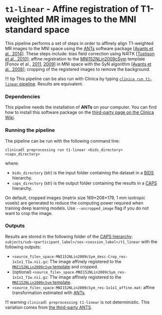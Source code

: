 # `t1-linear` - Affine registration of T1-weighted MR images to the MNI standard space

This pipeline performs a set of steps in order to affinely align T1-weighted MR images to the MNI space using the
[ANTs](http://stnava.github.io/ANTs/) software package [[Avants et al., 2014](https://doi.org/10.3389/fninf.2014.00044)].
These steps include: bias field correction using N4ITK [[Tustison et al., 2010](https://doi.org/10.1109/TMI.2010.2046908)];
affine registration to the [MNI152NLin2009cSym](https://bids-specification.readthedocs.io/en/stable/99-appendices/08-coordinate-systems.html#template-based-coordinate-systems)
template [Fonov et al., [2011](https://doi.org/10.1016/j.neuroimage.2010.07.033),
[2009](https://doi.org/10.1016/S1053-8119(09)70884-5)] in MNI space with the SyN algorithm
[[Avants et al., 2008](https://doi.org/10.1016/j.media.2007.06.004)]; cropping of the registered images to remove the background.

!!! tip
    This pipeline can be also run with Clinica by typing
    [`clinica run t1-linear` pipeline](https://aramislab.paris.inria.fr/clinica/docs/public/latest/Pipelines/T1_Linear/).
    Results are equivalent.

### Dependencies
This pipeline needs the installation of **ANTs** on your computer. You can find how to install this software package on the
[third-party page on the Clinica Wiki](https://aramislab.paris.inria.fr/clinica/docs/public/latest/Third-party/).

### Running the pipeline
The pipeline can be run with the following command line:
```{.sourceCode .bash}
clinicadl preprocessing run t1-linear <bids_directory> <caps_directory>
```
where:

- `bids_directory` (str) is the input folder containing the dataset in a [BIDS](https://aramislab.paris.inria.fr/clinica/docs/public/latest/BIDS/) hierarchy.
- `caps_directory` (str) is the output folder containing the results in a [CAPS](https://aramislab.paris.inria.fr/clinica/docs/public/latest/CAPS/Introduction/) hierarchy.

On default, cropped images (matrix size 169×208×179, 1 mm isotropic voxels) are generated to reduce the computing power required when training deep learning models. Use `--uncropped_image` flag if you do not want to crop the image.


### Outputs
Results are stored in the following folder of the
[CAPS hierarchy](https://aramislab.paris.inria.fr/clinica/docs/public/latest/CAPS/Specifications/#t1-linear-affine-registration-of-t1w-images-to-the-mni-standard-space):
`subjects/sub-<participant_label>/ses-<session_label>/t1_linear` with the following outputs:

- `<source_file>_space-MNI152NLin2009cSym_desc-Crop_res-1x1x1_T1w.nii.gz`: T1w image affinely registered to the [`MNI152NLin2009cSym` template](https://bids-specification.readthedocs.io/en/stable/99-appendices/08-coordinate-systems.html) and cropped.
- (optional) `<source_file>_space-MNI152NLin2009cSym_res-1x1x1_T1w.nii.gz`: T1w image affinely registered to the [`MNI152NLin2009cSym` template](https://bids-specification.readthedocs.io/en/stable/99-appendices/08-coordinate-systems.html).
- `<source_file>_space-MNI152NLin2009cSym_res-1x1x1_affine.mat`: affine transformation estimated with [ANTs](https://stnava.github.io/ANTs/).

!!! warning
    `clinicadl preprocessing t1-linear` is not deterministic.
    This variation comes from [the third-party ANTS](https://github.com/ANTsX/ANTs/wiki/antsRegistration-reproducibility-issues).

